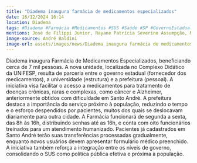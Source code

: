 ```yaml
---
title: "Diadema inaugura farmácia de medicamentos especializados"
date: 16/12/2024 16:14
location: Diadema
tags: #Diadema #Farmácia #Medicamentos #SUS #Saúde #SP #GovernoEstadual #UNIFESP #Doenças #abc360noticias
mentions: José de Filippi Junior, Rayane Patrícia Severino Assumpção, Márcio de Lucio, Ana Lourdes Barbosa Dare, José Antônio da Silva, Jacqueline Mayer, UNIFESP, SUS, Hospital Mário Covas, Diadema, Santo André.
image-source: André Baldini
image-url: assets/images/news/Diadema inaugura farmácia de medicamentos especializados.jpg
---
```


Diadema inaugura Farmácia de Medicamentos Especializados, beneficiando cerca de 7 mil pessoas.  A nova unidade, localizada no Complexo Didático da UNIFESP, resulta de parceria entre o governo estadual (fornecedor dos medicamentos), a universidade (estrutura) e a prefeitura (pessoal).  A iniciativa visa facilitar o acesso a medicamentos para tratamento de doenças crônicas, raras e complexas, como câncer e Alzheimer, anteriormente obtidos com dificuldade em Santo André.  A prefeitura destaca a importância do serviço próximo à população, reduzindo o tempo e o esforço despendidos por pacientes, muitos dos quais se deslocavam diariamente para outra cidade.  A Farmácia funcionará de segunda a sexta, das 8h às 16h, distribuindo senhas até as 16h, e conta com oito funcionários treinados para um atendimento humanizado.  Pacientes já cadastrados em Santo André terão suas transferências processadas gradualmente, enquanto novos usuários devem apresentar formulário médico preenchido.  A iniciativa também reforça a integração entre os níveis de governo, consolidando o SUS como política pública efetiva e próxima à população.
